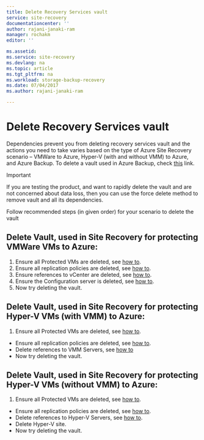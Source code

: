```yaml
---
title: Delete Recovery Services vault
service: site-recovery
documentationcenter: ''
author: rajani-janaki-ram
manager: rochakm
editor: ''

ms.assetid:
ms.service: site-recovery
ms.devlang: na
ms.topic: article
ms.tgt_pltfrm: na
ms.workload: storage-backup-recovery
ms.date: 07/04/2017
ms.author: rajani-janaki-ram

---
```

# Delete Recovery Services vault
Dependencies prevent you from deleting recovery services vault and the actions you need to take varies based on the type of Azure Site Recovery scenario – VMWare to Azure, Hyper-V (with and without VMM) to Azure,  and Azure Backup. To delete a vault used in Azure Backup, check [this](../backup/backup-azure-delete-vault.md) link.

>[!Important]
>If you are testing the product, and want to rapidly delete the vault and are not concerned about data loss, then you can use the force delete method to remove vault and all its dependencies.

Follow recommended steps (in given order) for your scenario to delete the vault

## Delete Vault, used in Site Recovery for protecting VMWare VMs to Azure:
1. Ensure all Protected VMs are deleted, see [how to](site-recovery-manage-registration-and-protection.md##disable-protection-for-a-vmware-vm-or-physical-server).
2.  Ensure all replication policies are deleted, see [how to](site-recovery-setup-replication-settings-vmware.md##delete-a-replication-policy).
3.	Ensure references to vCenter are deleted, see [how to](site-recovery-vmware-to-azure-manage-vCenter.md##delete-a-vcenter-in-azure-site-recovery).
4. Ensure the Configuration server is deleted, see [how to](site-recovery-vmware-to-azure-manage-configuration-server.md##decommissioning-a-configuration-server).
5. Now try deleting the vault.


## Delete Vault, used in Site Recovery for protecting Hyper-V VMs (with VMM) to Azure:
1.  Ensure all Protected VMs are deleted, see [how to](site-recovery-manage-registration-and-protection.md##disable-protection-for-a-vmware-vm-or-physical-server).
- Ensure all replication policies are deleted, see [how to](site-recovery-setup-replication-settings-vmware.md##delete-a-replication-policy).
-	Delete references to VMM Servers, see [how to](site-recovery-manage-registration-and-protection.md##unregister-a-connected-vmm-server)
-	Now try deleting the vault.

## Delete Vault, used in Site Recovery  for protecting Hyper-V VMs (without VMM) to Azure:
1. Ensure all Protected VMs are deleted, see [how to](site-recovery-manage-registration-and-protection.md##disable-protection-for-a-vmware-vm-or-physical-server).
- Ensure all replication policies are deleted, see [how to](site-recovery-setup-replication-settings-vmware.md##delete-a-replication-policy).
-	Delete references to Hyper-V Servers, see [how to](/site-recovery-manage-registration-and-protection.md##unregister-a-hyper-v-host-in-a-hyper-v-site).
-	Delete Hyper-V site.
-	Now try deleting the vault.
